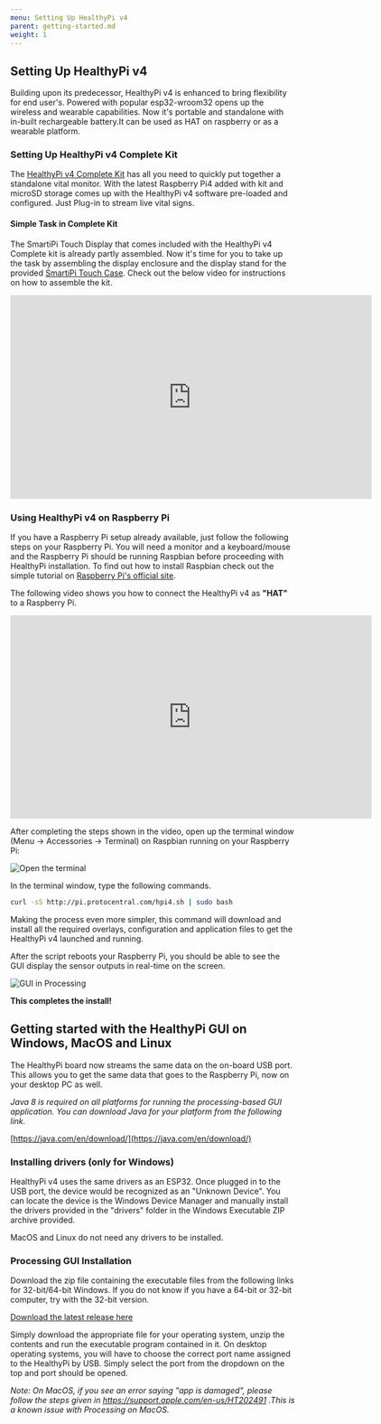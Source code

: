 ```yaml
---
menu: Setting Up HealthyPi v4
parent: getting-started.md
weight: 1
---
```


## Setting Up HealthyPi v4

Building upon its predecessor, HealthyPi v4 is enhanced to bring flexibility for end user's. Powered with popular esp32-wroom32 opens up the wireless and wearable capabilities. Now it's portable and standalone with in-built rechargeable battery.It can be used as HAT on raspberry or as a wearable platform.

### Setting Up HealthyPi v4 Complete Kit

The [HealthyPi v4 Complete Kit](https://www.crowdsupply.com/protocentral/healthypi-v4-unplugged#healthypi-v4-complete-kit) has all you need to quickly put together a standalone vital monitor. With the latest Raspberry Pi4 added with kit and microSD storage comes up with the HealthyPi v4 software pre-loaded and configured. Just Plug-in to stream live vital signs.

#### Simple Task in Complete Kit

The SmartiPi Touch Display that comes included with the HealthyPi v4 Complete kit is already partly assembled. Now it's time for you to take up the task by assembling the display enclosure and the display stand for the provided [SmartiPi Touch Case](https://smarticase.com/collections/all/products/smartipi-touch). Check out the below video for instructions on how to assemble the kit.

<iframe src="https://player.vimeo.com/video/374411409" width="640" height="361" frameborder="0" allow="autoplay; fullscreen" allowfullscreen></iframe>


### Using HealthyPi v4 on Raspberry Pi

If you have a Raspberry Pi setup already available, just follow the following steps on your Raspberry Pi. You will need a monitor and a keyboard/mouse and the Raspberry Pi should be running Raspbian before proceeding with HealthyPi installation. To find out how to install Raspbian check out the simple tutorial on [Raspberry Pi's official site](https://www.raspberrypi.org/documentation/installation/noobs.md).

The following video shows you how to connect the HealthyPi v4 as **"HAT"** to a Raspberry Pi.

<iframe src="https://player.vimeo.com/video/383968135" width="640" height="360" frameborder="0" allow="autoplay; fullscreen" allowfullscreen></iframe>

After completing the steps shown in the video, open up the terminal window (Menu -> Accessories -> Terminal) on Raspbian running on your Raspberry Pi:

![Open the terminal](images/terminal.jpg)

In the terminal window, type the following commands.

```bash
curl -sS http://pi.protocentral.com/hpi4.sh | sudo bash
```

Making the process even more simpler, this command will download and install all the required overlays, configuration and application files to get the HealthyPi v4 launched and running.

After the script reboots your Raspberry Pi, you should be able to see the GUI display the sensor outputs in real-time on the screen.

![GUI in Processing](images/hpi3-screen.jpg)

**This completes the install!**


## Getting started with the HealthyPi GUI on Windows, MacOS and Linux

The HealthyPi board now streams the same data on the on-board USB port. This allows you to get the same data that goes to the Raspberry Pi, now on your desktop PC as well.


*Java 8 is required on all platforms for running the processing-based GUI application. You can download Java for your platform from the following link.*

[https://java.com/en/download/](https://java.com/en/download/)

### Installing drivers (only for Windows)

HealthyPi v4 uses the same drivers as an ESP32. Once plugged in to the USB port, the device would be recognized as an "Unknown Device". You can locate the device is the Windows Device Manager and manually install the drivers provided in the "drivers" folder in the Windows Executable ZIP archive provided.

MacOS and Linux do not need any drivers to be installed.

### Processing GUI Installation

Download the zip file containing the executable files from the following links for 32-bit/64-bit Windows. If you do not know if you have a 64-bit or 32-bit computer, try with the 32-bit version.

[Download the latest release here]()

Simply download the appropriate file for your operating system, unzip the contents and run the executable program contained in it. On desktop operating systems, you will have to choose the correct port name assigned to the HealthyPi by USB. Simply select the port from the dropdown on the top and port should be opened.

*Note: On MacOS, if you see an error saying "app is damaged", please follow the steps given in https://support.apple.com/en-us/HT202491 .This is a known issue with Processing on MacOS.*
